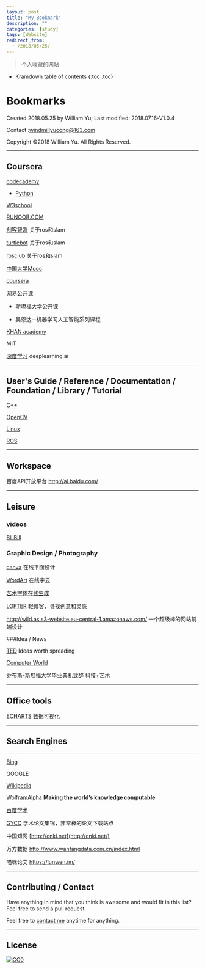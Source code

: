 ```yaml
---
layout: post
title: "My Bookmark"
description: ""
categories: [study]
tags: [Website]
redirect_from:
  - /2018/05/25/
---
```


> 个人收藏的网站

* Kramdown table of contents
{:toc .toc}
# Bookmarks

Created 2018.05.25 by William Yu; Last modified: 2018.07.16-V1.0.4

Contact :[windmillyucong@163.com](mailto:windmillyucong@163.com)

Copyright ©2018 William Yu. All Rights Reserved.  

---

## Coursera

[codecademy](https://www.codecademy.com)

- [Python](https://www.codecademy.com/learn/learn-python)

[W3school](http://www.w3school.com.cn/index.html)

[RUNOOB.COM](http://www.runoob.com/)

[创客智造](https://www.ncnynl.com/) 关于ros和slam

[turtlebot](http://learn.turtlebot.com) 关于ros和slam

[rosclub](http://rosclub.cn/cate-12.html) 关于ros和slam

[中国大学Mooc](https://www.icourse163.org/)

[coursera](https://www.coursera.org)

[网易公开课](https://open.163.com/)

- 斯坦福大学公开课


- 吴恩达--机器学习人工智能系列课程

[KHAN academy](https://www.khanacademy.org/)

MIT

[深度学习](https://www.deeplearning.ai/) deeplearning.ai

-----



## User's Guide / Reference  / Documentation / Foundation / Library / Tutorial

[C++](http://www.cplusplus.com/reference/)

[OpenCV](https://docs.opencv.org/3.3.1/index.html)

[Linux](http://www.runoob.com/linux/linux-command-manual.html)

[ROS](http://wiki.ros.org/)

------



## Workspace

百度API开放平台 http://ai.baidu.com/

----



## Leisure 

### videos

[BiliBili](https://www.bilibili.com)

### Graphic Design / Photography

[canva](https://www.canva.com/create-a-design)  在线平面设计

[WordArt](https://wordart.com)  在线字云

[艺术字体在线生成](http://www.qt86.com/)

[LOFTER](http://www.lofter.com)  轻博客，寻找创意和灵感

http://wild.as.s3-website.eu-central-1.amazonaws.com/  一个超级棒的网站前端设计

###Idea / News

[TED](https://www.ted.com/)   Ideas worth spreading

[Computer World](https://www.computerworld.com/)

[乔布斯-斯坦福大学毕业典礼致辞](https://open.163.com/movie/2006/8/3/8/M7BC8JMHJ_M7BC8PA38.html)  科技+艺术

------



## Office tools

[ECHARTS](http://echarts.baidu.com/)  数据可视化

----



## Search Engines

-------

[Bing](https://cn.bing.com/)

GOOGLE 

[Wikipedia](https://www.wikipedia.org/)

[WolframAlpha](http://www.wolframalpha.com/)       **Making the world’s knowledge computable**

[百度学术](http://xueshu.baidu.com/)

[GYCC](http://www.gycc.com)  学术论文集锦，非常棒的论文下载站点

中国知网 [http://cnki.net](http://cnki.net/)

万方数据 http://www.wanfangdata.com.cn/index.html

喵咪论文 https://lunwen.im/

----



## Contributing / Contact

Have anything in mind that you think is awesome and would fit in this list? Feel free to send a pull request.

Feel free to [contact me](mailto:windmillyucong@163.com) anytime for anything.

-----



## License

[![CC0](http://i.creativecommons.org/p/zero/1.0/88x31.png)](http://creativecommons.org/publicdomain/zero/1.0/)


